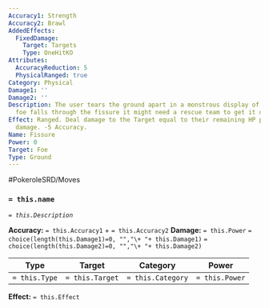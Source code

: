 ```yaml
---
Accuracy1: Strength
Accuracy2: Brawl
AddedEffects:
  FixedDamage:
    Target: Targets
    Type: OneHitKO
Attributes:
  AccuracyReduction: 5
  PhysicalRanged: true
Category: Physical
Damage1: ''
Damage2: ''
Description: The user tears the ground apart in a monstrous display of force. If the
  foe falls through the fissure it might need a rescue team to get it out.
Effect: Ranged. Deal damage to the Target equal to their remaining HP plus 1 lethal
  damage. -5 Accuracy.
Name: Fissure
Power: 0
Target: Foe
Type: Ground
---
```


#PokeroleSRD/Moves

### `= this.name`
*`= this.Description`*

**Accuracy:** `= this.Accuracy1` + `= this.Accuracy2`
**Damage:** `= this.Power` `= choice(length(this.Damage1)=0, "","\+ "+ this.Damage1)` `= choice(length(this.Damage2)=0, "","\+ "+ this.Damage2)`

| Type          | Target          | Category          | Power          |
| ------------- | --------------- | ----------------  | -------------- |
| `= this.Type` | `= this.Target` | `= this.Category` | `= this.Power` | 

**Effect:** `= this.Effect`